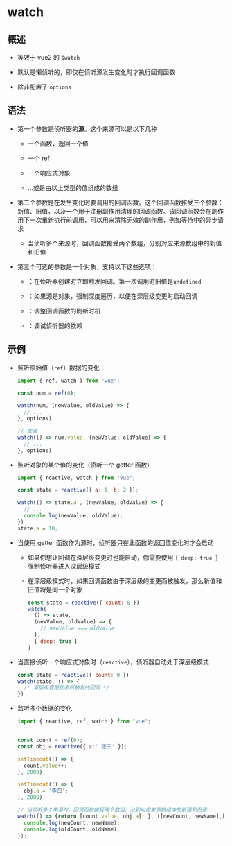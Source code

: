 # watch

## 概述

- 等效于 vue2 的 `$watch`

- 默认是懒侦听的，即仅在侦听源发生变化时才执行回调函数

- 除非配置了 `options`

## 语法

- 第一个参数是侦听器的**源**。这个来源可以是以下几种

  - 一个函数，返回一个值

  - 一个 ref

  - 一个响应式对象

  - ...或是由以上类型的值组成的数组

- 第二个参数是在发生变化时要调用的回调函数。这个回调函数接受三个参数：新值、旧值，以及一个用于注册副作用清理的回调函数。该回调函数会在副作用下一次重新执行前调用，可以用来清除无效的副作用，例如等待中的异步请求

  - 当侦听多个来源时，回调函数接受两个数组，分别对应来源数组中的新值和旧值

- 第三个可选的参数是一个对象，支持以下这些选项：

  - ：在侦听器创建时立即触发回调。第一次调用时旧值是`undefined`

  - ：如果源是对象，强制深度遍历，以便在深层级变更时启动回调

  - ：调整回调函数的刷新时机

  - ：调试侦听器的依赖

## 示例

- 监听原始值（`ref`）数据的变化

    ```js
    import { ref, watch } from "vue";

    const num = ref(0);

    watch(num, (newValue, oldValue) => {
      // ...
    }, options)

    // 或者
    watch(() => num.value, (newValue, oldValue) => {
      // ...
    }, options)

    ```

- 监听对象的某个值的变化（侦听一个 getter 函数）

    ```js
    import { reactive, watch } from "vue";

    const state = reactive({ a: 1, b: 2 });

    watch(() => state.a , (newValue, oldValue) => {
      // ...
      console.log(newValue, oldValue);
    })
    state.a = 10;
    ```

- 当使用 getter 函数作为源时，侦听器只在此函数的返回值变化时才会启动

  - 如果你想让回调在深层级变更时也能启动，你需要使用 `{ deep: true }` 强制侦听器进入深层级模式

  - 在深层级模式时，如果回调函数由于深层级的变更而被触发，那么新值和旧值将是同一个对象

    ```js
    const state = reactive({ count: 0 })
    watch(
      () => state,
      (newValue, oldValue) => {
        // newValue === oldValue
      },
      { deep: true }
    )
    ```

- 当直接侦听一个响应式对象时（`reactive`），侦听器自动处于深层级模式

    ```js
    const state = reactive({ count: 0 })
    watch(state, () => {
      /* 深层级变更状态所触发的回调 */
    })
    ```

- 监听多个数据的变化

    ```js
    import { reactive, ref, watch } from "vue";


    const count = ref(0);
    const obj = reactive({ a:' 张三' });

    setTimeout(() => {
      count.value++;
    }, 2000);

    setTimeout(() => {
      obj.a = '李四';
    }, 2000);

    // 当侦听多个来源时，回调函数接受两个数组，分别对应来源数组中的新值和旧值
    watch(() => {return [count.value, obj.a]; }, ([newCount, newName],[oldCount, oldName]) => {
      console.log(newCount, newName);
      console.log(oldCount, oldName);
    });
    ```
